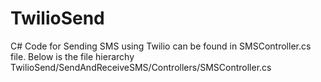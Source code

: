 # TwilioSend

C# Code for Sending SMS using Twilio can be found in SMSController.cs file.
Below is the file hierarchy
TwilioSend/SendAndReceiveSMS/Controllers/SMSController.cs
